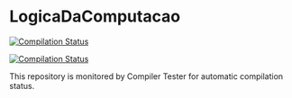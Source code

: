 # LogicaDaComputacao


[![Compilation Status](https://compiler-tester.insper-comp.com.br/svg/luizaehrenberger/LogicaDaComputacao)](https://compiler-tester.insper-comp.com.br/svg/luizaehrenberger/LogicaDaComputacao)

[![Compilation Status](https://compiler-tester.insper-comp.com.br/badge/luizaehrenberger/LogicaDaComputacao)](https://compiler-tester.insper-comp.com.br/badge/luizaehrenberger/LogicaDaComputacao)

This repository is monitored by Compiler Tester for automatic compilation status.
